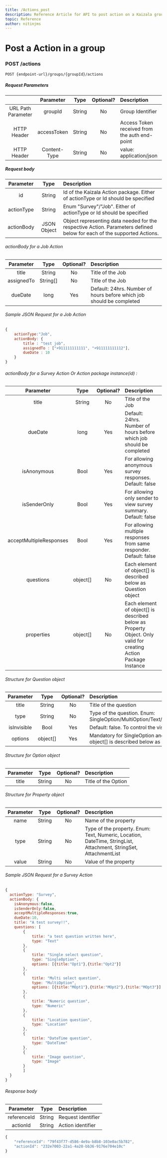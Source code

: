 ```yaml
---
title: /Actions_post
description: Reference Article for API to post action on a Kaizala group
topic: Reference
author: nitinjms
---
```

# Post a Action in a group
### POST /actions

    POST {endpoint-url}/groups/{groupId}/actions

##### Request Parameters

|  | Parameter | Type | Optional? | Description |
| :---: | :---: | :---: | :---:	| :--- |
| URL Path Parameter | groupId | String | No | Group Identifier |
| HTTP Header | accessToken | String | No | Access Token received from the auth end-point |
| HTTP Header | Content-Type | String | No | value: application/json |

##### Request body

| Parameter | Type | Description |
| :---: | :---: | :--- |
| id | String | Id of the Kaizala Action package. Either of actionType or Id should be specified |
| actionType | String | Enum "Survey"/"Job". Either of actionType or Id should be specified |
| actionBody | JSON Object | Object representing data needed for the respective Action. Parameters defined below for each of the supported Actions. |

###### actionBody for a Job Action

| Parameter | Type | Optional? | Description |
| :---: | :---: | :---:	| :--- |
| title | String | No | Title of the Job |
| assignedTo | String[] | No | Title of the Job |
| dueDate | long | Yes | Default: 24hrs. Number of hours before which job should be completed |

###### Sample JSON Request for a Job Action

```javascript
{
    actionType:"Job",
    actionBody: {
        title : "test job",
        assignedTo : ["+911111111111", "+911111111112"],
        dueDate : 10
    }
}

```

###### actionBody for a Survey Action Or Action package instance(id) :

| Parameter | Type | Optional? | Description |
| :---: | :---: | :---:	| :--- |
| title | String | No | Title of the Job |
| dueDate | long | Yes | Default: 24hrs. Number of hours before which job should be completed |
| isAnonymous | Bool | Yes | For allowing anonymous survey responses. Default: false |
| isSenderOnly | Bool | Yes | For allowing only sender to view survey summary. Default: false |
| acceptMultipleResponses | Bool | Yes | For allowing multiple responses from same responder. Default: false |
| questions | object[] | No | Each element of object[] is described below as Question object |
| properties | object[] | No | Each element of object[] is described below as Property Object. Only valid for creating Action Package Instance |

###### Structure for Question object

| Parameter | Type | Optional? | Description |
| :---: | :---: | :---:	| :--- |
| title | String | No | Title of the question |
| type | String | No | Type of the question. Enum: SingleOption/MultiOption/Text/Image/Numeric/Date/Location/AttachmentList |
| isInvisible | Bool | Yes | Default: false. To control the visibility of the question |
| options | object[] | Yes | Mandatory for SingleOption and MultiOption question type. each element of object[] is described below as Option object |

###### Structure for Option object

| Parameter | Type | Optional? | Description |
| :---: | :---: | :---:	| :--- |
| title | String | No | Title of the Option |

###### Structure for Property object

| Parameter | Type | Optional? | Description |
| :---: | :---: | :---:	| :--- |
| name | String | No | Name of the property |
| type | String | No | Type of the property. Enum: Text, Numeric, Location, DateTime, StringList, Attachment, StringSet, AttachmentList |
| value | String | No | Value of the property |

###### Sample JSON Request for a Survey Action

```javascript
{
  actionType: "Survey",
  actionBody: {
    isAnonymous:false,
    isSenderOnly:false,
    acceptMultipleResponses:true,
    dueDate:10,
    title: "A test survey!!",
    questions: [
    	{
    		title: "a test question written here",
    		type: "Text"
    	},
    	{
    		title: "Single select question",
    		type: "SingleOption",
    		options: [{title:"Opt1"},{title:"Opt2"}]
    	},
    	{
    		title: "Multi select question",
    		type: "MultiOption",
    		options: [{title:"MOpt1"},{title:"MOpt2"},{title:"MOpt3"}]
    	},
    	{
    		title: "Numeric question",
    		type: "Numeric"
    	},
    	{
    		title: "Location question",
    		type: "Location"
    	},
    	{
    		title: "DateTime question",
    		type: "DateTime"
    	},
    	{
    		title: "Image question",
    		type: "Image"
    	}
    	]
  }
}
```

###### Response body

| Parameter | Type | Description |
| :---: | :---: | :--- |
| referenceId | String | Request identifier |
| actionId | String | Action identifier |

```javascript
{
    "referenceId": "79f43f77-d586-4e9a-b8b8-103e0ac5b782",
    "actionId": "232e7003-22a1-4a28-bb36-9176e704e10c"
}
```
